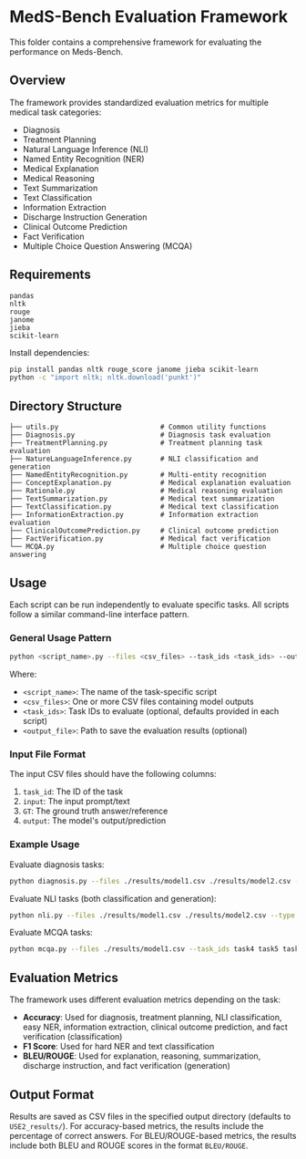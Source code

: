 # MedS-Bench Evaluation Framework

This folder contains a comprehensive framework for evaluating the performance on Meds-Bench.

## Overview

The framework provides standardized evaluation metrics for multiple medical task categories:

- Diagnosis
- Treatment Planning
- Natural Language Inference (NLI)
- Named Entity Recognition (NER)
- Medical Explanation
- Medical Reasoning
- Text Summarization
- Text Classification
- Information Extraction
- Discharge Instruction Generation
- Clinical Outcome Prediction
- Fact Verification
- Multiple Choice Question Answering (MCQA)

## Requirements

```
pandas
nltk
rouge
janome
jieba
scikit-learn
```

Install dependencies:

```bash
pip install pandas nltk rouge_score janome jieba scikit-learn
python -c "import nltk; nltk.download('punkt')"
```

## Directory Structure

```
├── utils.py                         # Common utility functions
├── Diagnosis.py                     # Diagnosis task evaluation
├── TreatmentPlanning.py             # Treatment planning task evaluation
├── NatureLanguageInference.py       # NLI classification and generation
├── NamedEntityRecognition.py        # Multi-entity recognition
├── ConceptExplanation.py            # Medical explanation evaluation
├── Rationale.py                     # Medical reasoning evaluation
├── TextSummarization.py             # Medical text summarization
├── TextClassification.py            # Medical text classification
├── InformationExtraction.py         # Information extraction evaluation
├── ClinicalOutcomePrediction.py     # Clinical outcome prediction
├── FactVerification.py              # Medical fact verification
└── MCQA.py                          # Multiple choice question answering
```

## Usage

Each script can be run independently to evaluate specific tasks. All scripts follow a similar command-line interface pattern.

### General Usage Pattern

```bash
python <script_name>.py --files <csv_files> --task_ids <task_ids> --output <output_file>
```

Where:
- `<script_name>`: The name of the task-specific script
- `<csv_files>`: One or more CSV files containing model outputs
- `<task_ids>`: Task IDs to evaluate (optional, defaults provided in each script)
- `<output_file>`: Path to save the evaluation results (optional)

### Input File Format

The input CSV files should have the following columns:
1. `task_id`: The ID of the task
2. `input`: The input prompt/text
3. `GT`: The ground truth answer/reference
4. `output`: The model's output/prediction

### Example Usage

Evaluate diagnosis tasks:

```bash
python diagnosis.py --files ./results/model1.csv ./results/model2.csv --output ./eval_results/diagnosis_results.csv
```

Evaluate NLI tasks (both classification and generation):

```bash
python nli.py --files ./results/model1.csv ./results/model2.csv --type both
```

Evaluate MCQA tasks:

```bash
python mcqa.py --files ./results/model1.csv --task_ids task4 task5 task6
```

## Evaluation Metrics

The framework uses different evaluation metrics depending on the task:

- **Accuracy**: Used for diagnosis, treatment planning, NLI classification, easy NER, information extraction, clinical outcome prediction, and fact verification (classification)
- **F1 Score**: Used for hard NER and text classification
- **BLEU/ROUGE**: Used for explanation, reasoning, summarization, discharge instruction, and fact verification (generation)

## Output Format

Results are saved as CSV files in the specified output directory (defaults to `USE2_results/`). For accuracy-based metrics, the results include the percentage of correct answers. For BLEU/ROUGE-based metrics, the results include both BLEU and ROUGE scores in the format `BLEU/ROUGE`.
